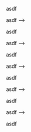 <!-- asdf -->

asdf
<!--> asdf -->

asdf
<!---> asdf -->

asdf
<!----> asdf -->

asdf
<!-- --> asdf -->

asdf
<!-- asdf --> asdf -->

asdf